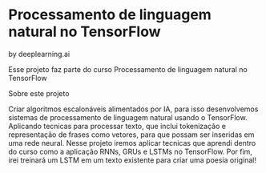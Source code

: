 ﻿

# Processamento de linguagem natural no TensorFlow

by  deeplearning.ai

Esse projeto faz parte do curso Processamento de linguagem natural no TensorFlow 

Sobre este projeto

Criar algoritmos escalonáveis alimentados por IA, para isso desenvolvemos sistemas de processamento de linguagem natural usando o TensorFlow. Aplicando tecnicas para  processar texto, que inclui tokenização e representação de frases como vetores, para que possam ser inseridas em uma rede neural. Nesse projeto iremos aplicar tecnicas que aprendi dentro do curso como  a aplicação RNNs, GRUs e LSTMs no TensorFlow. Por fim, irei treinará um LSTM em um texto existente para criar uma poesia original! 



